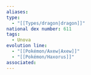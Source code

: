 ```yaml
---
aliases: 
type:
  - "[[Types/dragon|dragon]]"
national dex number: 611
tags:
  - Unova
evolution line:
  - "[[Pokémon/Axew|Axew]]"
  - "[[Pokémon/Haxorus]]"
associated: 
---
```

